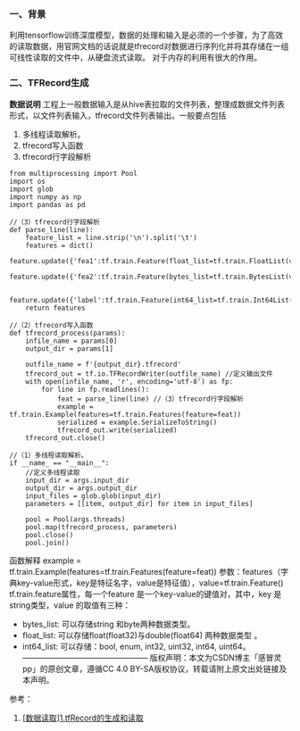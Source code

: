 ### 一、背景
利用tensorflow训练深度模型，数据的处理和输入是必须的一个步骤，为了高效的读取数据，用官网文档的话说就是tfrecord对数据进行序列化并将其存储在一组可线性读取的文件中，从硬盘流式读取。
对于内存的利用有很大的作用。


### 二、TFRecord生成
**数据说明**
工程上一般数据输入是从hive表拉取的文件列表，整理成数据文件列表形式，以文件列表输入，tfrecord文件列表输出。一般要点包括
1. 多线程读取解析。
2. tfrecord写入函数
3. tfrecord行字段解析

```
from multiprocessing import Pool
import os
import glob
import numpy as np
import pandas as pd
 
//（3）tfrecord行字段解析	
def parse_line(line):
    feature_list = line.strip('\n').split('\t')
    features = dict()
    feature.update({'fea1':tf.train.Feature(float_list=tf.train.FloatList(value=np.array(feature_list[0],dtype=np.float)))})
    feature.update({'fea2':tf.train.Feature(bytes_list=tf.train.BytesList(value=feature_list[1]))})
 
    feature.update({'label':tf.train.Feature(int64_list=tf.train.Int64List(value=feature_list[2]))})
    return features
 
//（2）tfrecord写入函数
def tfrecord_process(params):
    infile_name = params[0]
    output_dir = params[1]
	
    outfile_name = f'{output_dir}.tfrecord'
    tfrecord_out = tf.io.TFRecordWriter(outfile_name) //定义输出文件
    with open(infile_name, 'r', encoding='utf-8') as fp:
        for line in fp.readlines():
            feat = parse_line(line) //（3）tfrecord行字段解析
            example = tf.train.Example(features=tf.train.Features(feature=feat))
            serialized = example.SerializeToString()
            tfrecord_out.write(serialized)
    tfrecord_out.close()
 
//（1）多线程读取解析。
if __name_ == "__main__":
    //定义多线程读取
    input_dir = args.input_dir
    output_dir = args.output_dir
    input_files = glob.glob(input_dir)
    parameters = [[item, output_dir] for item in input_files]
 
    pool = Pool(args.threads)
    pool.map(tfrecord_process, parameters)
    pool.close()
    pool.join()
```

函数解释
example = tf.train.Example(features=tf.train.Features(feature=feat))
参数：features（字典key-value形式，key是特征名字，value是特征值），value=tf.train.Feature()
tf.train.feature属性，每一个feature 是一个key-value的键值对，其中，key 是string类型，value 的取值有三种：
* bytes_list: 可以存储string 和byte两种数据类型。
* float_list: 可以存储float(float32)与double(float64) 两种数据类型 。
* int64_list: 可以存储：bool, enum, int32, uint32, int64, uint64。
————————————————
版权声明：本文为CSDN博主「感冒灵pp」的原创文章，遵循CC 4.0 BY-SA版权协议，转载请附上原文出处链接及本声明。


参考：
1. [[数据读取]1.tfRecord的生成和读取]([https://blog.csdn.net/lht_okk/article/details/122929430](https://zhuanlan.zhihu.com/p/462458423))



